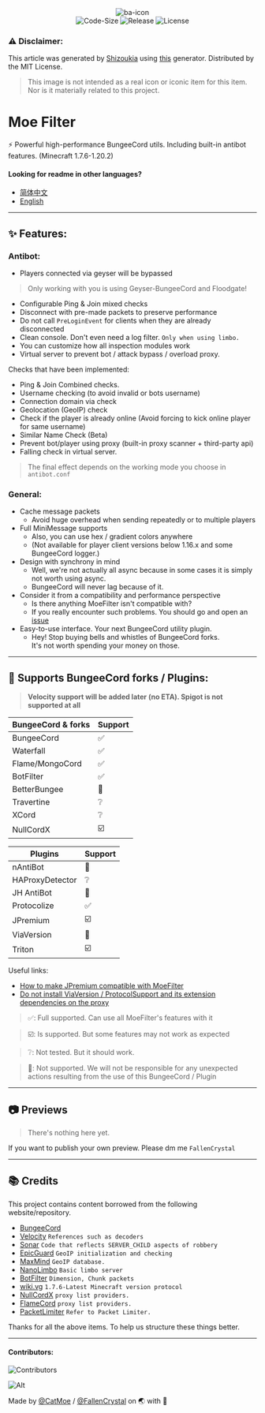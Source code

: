 <!--suppress HtmlDeprecatedAttribute -->
<div align="center">
  <div class="icon-container">
    <img src="https://i.postimg.cc/fLTbc7VB/ba-icon.png" alt="ba-icon">
  </div>
  <div class="shields">
    <img src="https://img.shields.io/github/languages/code-size/CatMoe/MoeFilter?style=flat-square" alt="Code-Size">
    <img src="https://img.shields.io/github/v/release/FloraCore/FloraCore?style=flat-square" alt="Release">
    <img src="https://img.shields.io/github/license/CatMoe/MoeFilter?style=plastic" alt="License">
  </div>
</div>

### ⚠️ Disclaimer:  
This article was generated by [Shizoukia](https://github.com/Shizoukia)
using [this](https://github.com/nulla2011/bluearchive-logo) generator.
Distributed by the MIT License.
> This image is not intended as a real icon or iconic item for this item. 
> Nor is it materially related to this project.


# Moe Filter  
  
⚡ Powerful high-performance BungeeCord utils. Including built-in antibot features.  (Minecraft 1.7.6-1.20.2)

  
#### Looking for readme in other languages?

- [简体中文](https://github.com/CatMoe/MoeFilter/blob/stray/readme/CN.md)
- [English](https://github.com/CatMoe/MoeFilter/blob/stray/readme/EN.md)

---

## ✨ Features:
### Antibot:  
- Players connected via geyser will be bypassed
> Only working with you is using Geyser-BungeeCord and Floodgate!
  - Configurable Ping & Join mixed checks
  - Disconnect with pre-made packets to preserve performance
  - Do not call `PreLoginEvent` for clients when they are already disconnected
  - Clean console. Don't even need a log filter. `Only when using limbo.`
  - You can customize how all inspection modules work
  - Virtual server to prevent bot / attack bypass / overload proxy.

   Checks that have been implemented:
   - Ping & Join Combined checks.
   - Username checking (to avoid invalid or bots username)
   - Connection domain via check
   - Geolocation (GeoIP) check
   - Check if the player is already online (Avoid forcing to kick online player for same username)
   - Similar Name Check (Beta)
   - Prevent bot/player using proxy (built-in proxy scanner + third-party api)
   - Falling check in virtual server.

> The final effect depends on the working mode you choose in `antibot.conf`

### General:
- Cache message packets
    - Avoid huge overhead when sending repeatedly or to multiple players
- Full MiniMessage supports
    - Also, you can use hex / gradient colors anywhere
    - (Not available for player client versions below 1.16.x and some BungeeCord logger.)
- Design with synchrony in mind
    - Well, we're not actually all async because in some cases it is simply not worth using async.
    - BungeeCord will never lag because of it.
- Consider it from a compatibility and performance perspective
    - Is there anything MoeFilter isn't compatible with?
    - If you really encounter such problems. You should go and open an [issue](https://github.com/CatMoe/MoeFilter/issues)
- Easy-to-use interface. Your next BungeeCord utility plugin.
    - Hey! Stop buying bells and whistles of BungeeCord forks.  
      It's not worth spending your money on those.

---

## 🔧 Supports BungeeCord forks / Plugins:

> **Velocity support will be added later (no ETA). Spigot is not supported at all**

| BungeeCord & forks | Support |
|--------------------|---------|
| BungeeCord         | ✅       |
| Waterfall          | ✅       |
| Flame/MongoCord    | ✅       |
| BotFilter          | ✅       |
| BetterBungee       | 🛑      |
| Travertine         | ❔       |
| XCord              | ❔       |
| NullCordX          | ☑️      |

| Plugins         | Support |
|-----------------|---------|
| nAntiBot        | 🛑      |
| HAProxyDetector | ❔       |
| JH AntiBot      | 🛑      |
| Protocolize     | ✅       |
| JPremium        | ☑️      |
| ViaVersion      | 🛑      |
| Triton          | ☑️      |

Useful links:
  - [How to make JPremium compatible with MoeFilter](https://github.com/CatMoe/MoeFilter/issues/56#issuecomment-1714907598)
  - [Do not install ViaVersion / ProtocolSupport and its extension dependencies on the proxy](https://github.com/CatMoe/MoeFilter/issues/56#issuecomment-1714924303)

> ✅: Full supported. Can use all MoeFilter's features with it

> ☑️: Is supported. But some features may not work as expected

> ❔: Not tested. But it should work.

> 🛑: Not supported. We will not be responsible for any unexpected actions resulting from the use of this BungeeCord / Plugin

---

## 📷 Previews

> There's nothing here yet.

If you want to publish your own preview. Please dm me `FallenCrystal`

---

## 📚 Credits

This project contains content borrowed from the following website/repository.
- [BungeeCord](https://github.com/SpigotMC/BungeeCord)
- [Velocity](https://github.com/PaperMC/Velocity) `References such as decoders`
- [Sonar](https://github.com/jonesdevelopment/sonar) `Code that reflects SERVER_CHILD aspects of robbery`
- [EpicGuard](https://github.com/awumii/EpicGuard) `GeoIP initialization and checking`
- [MaxMind](https://maxmind.com/) `GeoIP database.`
- [NanoLimbo](https://github.com/Nan1t/NanoLimbo) `Basic limbo server`
- [BotFilter](https://github.com/Leymooo/BungeeCord) `Dimension, Chunk packets`
- [wiki.vg](https://wiki.vg/Protocol) `1.7.6-Latest Minecraft version protocol`
- [NullCordX](https://builtbybit.com/resources/nullcordx-lightweight-antibot.22322/) `proxy list providers.`
- [FlameCord](https://builtbybit.com/resources/flamecord-the-ultimate-antibot.13492/) `proxy list providers.`
- [PacketLimiter](https://github.com/Spottedleaf/PacketLimiter) `Refer to Packet Limiter.`

Thanks for all the above items. To help us structure these things better.

---

#### Contributors:

![Contributors](https://contrib.rocks/image?repo=CatMoe/MoeFilter)

![Alt](https://repobeats.axiom.co/api/embed/f665cd4fc79f5d2012357d69f3ea2a1f505d77cf.svg "Repeats analytics image")

Made by [@CatMoe](https://github.com/CatMoe) / [@FallenCrystal](https://github.com/FallenCrystal) on 🌏 with 💖
